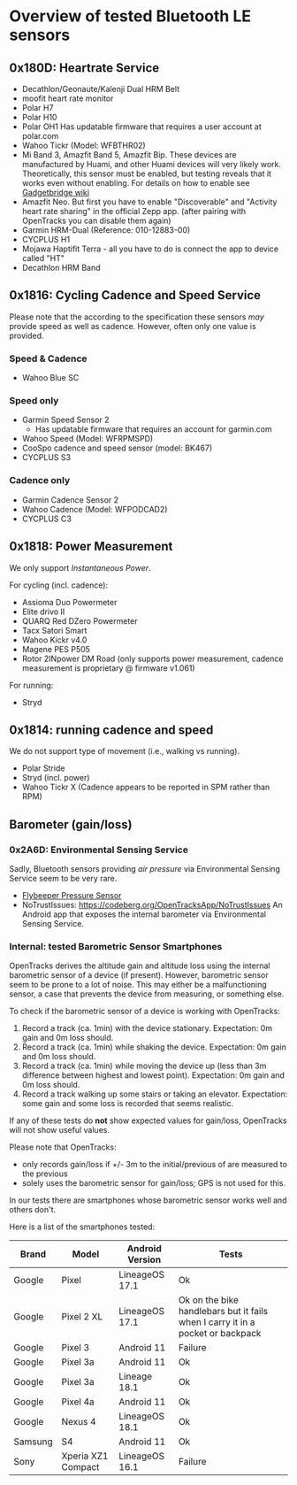 # Overview of tested Bluetooth LE sensors

## 0x180D: Heartrate Service

* Decathlon/Geonaute/Kalenji Dual HRM Belt
* moofit heart rate monitor
* Polar H7
* Polar H10
* Polar OH1
  Has updatable firmware that requires a user account at polar.com
* Wahoo Tickr (Model: WFBTHR02)
* Mi Band 3, Amazfit Band 5, Amazfit Bip. These devices are manufactured by Huami, and other Huami devices will very likely work. Theoretically, this sensor must be enabled, but testing reveals that it works even without enabling. For details on how to enable see [Gadgetbridge wiki](https://codeberg.org/Freeyourgadget/Gadgetbridge/wiki/Huami-Heartrate-measurement#bluetooth-heart-rate-sensor)
* Amazfit Neo. But first you have to enable "Discoverable" and "Activity heart rate sharing" in the official Zepp app. (after pairing with OpenTracks you can disable them again)
* Garmin HRM-Dual (Reference: 010-12883-00)
* CYCPLUS H1
* Mojawa Haptifit Terra - all you have to do is connect the app to device called "HT"
* Decathlon HRM Band

## 0x1816: Cycling Cadence and Speed Service

Please note that the according to the specification these sensors _may_ provide speed as well as cadence.
However, often only one value is provided.

### Speed & Cadence

* Wahoo Blue SC

### Speed only

* Garmin Speed Sensor 2
  * Has updatable firmware that requires an account for garmin.com
* Wahoo Speed (Model: WFRPMSPD)
* CooSpo cadence and speed sensor (model: BK467)
* CYCPLUS S3

### Cadence only

* Garmin Cadence Sensor 2
* Wahoo Cadence (Model: WFPODCAD2)
* CYCPLUS C3

## 0x1818: Power Measurement

We only support _Instantaneous Power_.

For cycling (incl. cadence):
* Assioma Duo Powermeter
* Elite drivo II
* QUARQ Red DZero Powermeter
* Tacx Satori Smart
* Wahoo Kickr v4.0
* Magene PES P505
* Rotor 2INpower DM Road (only supports power measurement, cadence measurement is proprietary @ firmware v1.061)

For running:
* Stryd

## 0x1814: running cadence and speed

We do not support type of movement (i.e., walking vs running).

* Polar Stride
* Stryd (incl. power)
* Wahoo Tickr X (Cadence appears to be reported in SPM rather than RPM)

## Barometer (gain/loss)

### 0x2A6D: Environmental Sensing Service
Sadly, Bluetooth sensors providing _air pressure_ via Environmental Sensing Service seem to be very rare.

* [Flybeeper Pressure Sensor](https://market.flybeeper.com/device/ps1)
* NoTrustIssues: https://codeberg.org/OpenTracksApp/NoTrustIssues
  An Android app that exposes the internal barometer via Environmental Sensing Service.

### Internal: tested Barometric Sensor Smartphones

OpenTracks derives the altitude gain and altitude loss using the internal barometric sensor of a device (if present).
However, barometric sensor seem to be prone to a lot of noise.
This may either be a malfunctioning sensor, a case that prevents the device from measuring, or something else. 

To check if the barometric sensor of a device is working with OpenTracks:
1. Record a track (ca. 1min) with the device stationary.
   Expectation: 0m gain and 0m loss should.
2. Record a track (ca. 1min) while shaking the device.
   Expectation: 0m gain and 0m loss should.
3. Record a track (ca. 1min) while moving the device up (less than 3m difference between highest and lowest point).
   Expectation: 0m gain and 0m loss should.
4. Record a track walking up some stairs or taking an elevator.
   Expectation: some gain and some loss is recorded that seems realistic.

If any of these tests do **not** show expected values for gain/loss, OpenTracks will not show useful values.

Please note that OpenTracks:
* only records gain/loss if +/- 3m to the initial/previous of are measured to the previous
* solely uses the barometric sensor for gain/loss; GPS is not used for this.

In our tests there are smartphones whose barometric sensor works well and others don't. 

Here is a list of the smartphones tested:

| Brand   | Model              | Android Version | Tests                                                                          |
|---------|--------------------|-----------------|--------------------------------------------------------------------------------|
| Google  | Pixel              | LineageOS 17.1  | Ok                                                                             |
| Google  | Pixel 2 XL         | LineageOS 17.1  | Ok on the bike handlebars but it fails when I carry it in a pocket or backpack |
| Google  | Pixel 3            | Android 11      | Failure                                                                        |
| Google  | Pixel 3a           | Android 11      | Ok                                                                             |
| Google  | Pixel 3a           | Lineage 18.1    | Ok                                                                             |
| Google  | Pixel 4a           | Android 11      | Ok                                                                             |
| Google  | Nexus 4            | LineageOS 18.1  | Ok                                                                             |
| Samsung | S4                 | Android 11      | Ok                                                                             |
| Sony    | Xperia XZ1 Compact | LineageOS 16.1  | Failure                                                                        |
